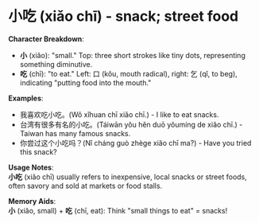 # **小吃 (xiǎo chī) - snack; street food**

**Character Breakdown**:  
- **小** (xiǎo): "small." Top: three short strokes like tiny dots, representing something diminutive.  
- **吃** (chī): "to eat." Left: 口 (kǒu, mouth radical), right: 乞 (qǐ, to beg), indicating "putting food into the mouth."

**Examples**:  
- 我喜欢吃小吃。(Wǒ xǐhuan chī xiǎo chī.) - I like to eat snacks.  
- 台湾有很多有名的小吃。(Táiwān yǒu hěn duō yǒumíng de xiǎo chī.) - Taiwan has many famous snacks.  
- 你尝过这个小吃吗？(Nǐ cháng guò zhège xiǎo chī ma?) - Have you tried this snack?

**Usage Notes**:  
**小吃** (xiǎo chī) usually refers to inexpensive, local snacks or street foods, often savory and sold at markets or food stalls.

**Memory Aids**:  
**小** (xiǎo, small) + **吃** (chī, eat): Think "small things to eat" = snacks!